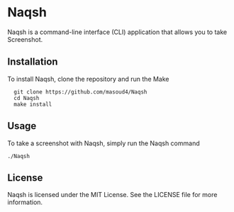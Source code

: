 # Naqsh

Naqsh is a command-line interface (CLI) application that allows you to take Screenshot.

## Installation

To install Naqsh, clone the repository and run the Make 
    
      git clone https://github.com/masoud4/Naqsh 
      cd Naqsh
      make install


## Usage

To take a screenshot with Naqsh, simply run the Naqsh command 
    
    ./Naqsh

## License

Naqsh is licensed under the MIT License. See the LICENSE file for more information.
